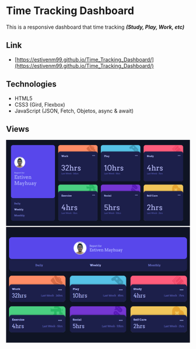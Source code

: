 # **Time Tracking Dashboard**

This is a responsive dashboard that time tracking ***(Study, Play, Work, etc)***

## **Link**

- [https://estivenm99.github.io/Time_Tracking_Dashboard/](https://estivenm99.github.io/Time_Tracking_Dashboard/)

## **Technologies**

- HTML5
- CSS3 (Gird, Flexbox)
- JavaScript (JSON, Fetch, Objetos, async & await)

## **Views**

![view desktop](./images/view-desktop.png)
![view tablet](./images/view-tablet.png)
